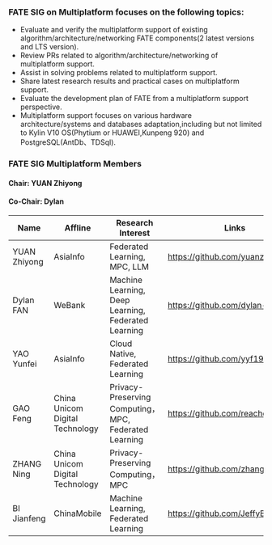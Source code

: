 ### FATE SIG on Multiplatform focuses on the following topics:
* Evaluate and verify the multiplatform support of existing algorithm/architecture/networking FATE components(2 latest versions and LTS version).
* Review PRs related to algorithm/architecture/networking of multiplatform support.
* Assist in solving problems related to multiplatform support.  
* Share latest research results and practical cases on multiplatform support.  
* Evaluate the development plan of FATE from a multiplatform support perspective.
* Multiplatform support focuses on various hardware architecture/systems and databases adaptation,including but not limited to Kylin V10 OS(Phytium or HUAWEI,Kunpeng 920) and PostgreSQL(AntDb、TDSql).



### FATE SIG Multiplatform Members
#### Chair: YUAN Zhiyong
#### Co-Chair: Dylan
| Name               | Affline    | Research Interest              | Links                      |
|--------------------|------------|--------------------------------| -------------------------- |
| YUAN Zhiyong       | AsiaInfo   | Federated Learning, MPC, LLM   | https://github.com/yuanzhiyong |
| Dylan FAN    | WeBank             | Machine Learning, Deep Learning, Federated Learning | https://github.com/dylan-fan |
| YAO Yunfei         | AsiaInfo   | Cloud Native, Federated Learning | https://github.com/yyf1986 |
| GAO Feng       | China Unicom Digital Technology   | Privacy-Preserving Computing，MPC, Federated Learning | https://github.com/reacher1130|
| ZHANG Ning       | China Unicom Digital Technology   | Privacy-Preserving Computing，MPC   | https://github.com/zhangning2222 |
| BI Jianfeng       | ChinaMobile   | Machine Learning, Federated Learning    | https://github.com/JeffyBeh |

